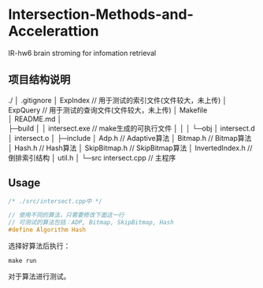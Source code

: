 # Intersection-Methods-and-Accelerattion
IR-hw6 brain stroming for infomation retrieval

## 项目结构说明
./
│  .gitignore
│  ExpIndex                 // 用于测试的索引文件(文件较大，未上传)
│  ExpQuery                 // 用于测试的查询文件(文件较大，未上传)
│  Makefile                 
│  README.md
│  
├─build
│  │  intersect.exe         // make生成的可执行文件
│  │
│  └─obj
│          intersect.d
│          intersect.o
│
├─include
│      Adp.h                // Adaptive算法
│      Bitmap.h             // Bitmap算法
│      Hash.h               // Hash算法
│      SkipBitmap.h         // SkipBitmap算法
│      InvertedIndex.h      // 倒排索引结构
│      util.h
│
└─src
        intersect.cpp        // 主程序


## Usage

```c
/* ./src/intersect.cpp中 */

// 使用不同的算法，只需要修改下面这一行
// 可测试的算法包括：ADP, Bitmap, SkipBitmap, Hash
#define Algorithm Hash

```

选择好算法后执行：
```
make run
```
对于算法进行测试。